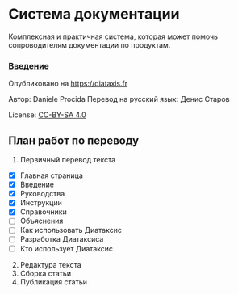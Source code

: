 # Система документации

Комплексная и практичная система, которая может помочь сопроводителям документации по продуктам.

### [Введение](introduction.md)

Опубликовано на <https://diataxis.fr>

Автор: Daniele Procida
Перевод на русский язык: Денис Старов

License: [CC-BY-SA 4.0](https://creativecommons.org/licenses/by-sa/4.0/)

## План работ по переводу

1. Первичный перевод текста

- [x] Главная страница
- [x] Введение
- [x] Руководства
- [x] Инструкции
- [x] Справочники
- [ ] Объяснения
- [ ] Как использовать Диатаксис
- [ ] Разработка Диатаксиса
- [ ] Кто использует Диатаксис

2. Редактура текста
3. Сборка статьи
4. Публикация статьи
